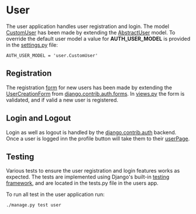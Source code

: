 # User

The user application handles user registration and login. The model [CustomUser](models.py) has been made by extending the [AbstractUser](https://docs.djangoproject.com/en/4.1/topics/auth/customizing/#substituting-a-custom-user-model) model. To override the default user model a value for **AUTH_USER_MODEL** is provided in the [settings.py](../Toolio/settings.py) file:

```
AUTH_USER_MODEL = 'user.CustomUser'
```

## Registration

The registration [form](forms.py) for new users has been made by extending the [UserCreationForm](https://docs.djangoproject.com/en/4.1/topics/auth/default/#django.contrib.auth.forms.UserCreationForm) from [django.contrib.auth.forms](https://docs.djangoproject.com/en/4.1/topics/auth/default/#module-django.contrib.auth.forms). In [views.py](views.py) the form is validated, and if valid a new user is registered.

## Login and Logout

Login as well as logout is handled by the [django.contrib.auth](https://docs.djangoproject.com/en/4.1/ref/contrib/auth/) backend. Once a user is logged inn the profile button will take them to their [userPage](../main/templates/main/userPage.html).

## Testing

Various tests to ensure the user registration and login features works as expected. The tests are implemented using Django's built-in [testing framework](https://docs.djangoproject.com/en/4.1/topics/testing/overview/), and are located in the tests.py file in the users app.

To run all test in the user application run:

```
./manage.py test user
```
